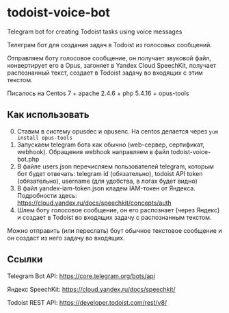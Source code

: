 # todoist-voice-bot
Telegram bot for creating Todoist tasks using voice messages

Телеграм бот для создания задач в Todoist из голосовых сообщений.

Отправляем боту голосовое сообщение, он получает звуковой файл, конвертирует его в Opus, загоняет в Yandex Cloud SpeechKit, получает распознанный текст, создает в Todoist задачу во входящих с этим текстом.

Писалось на Centos 7 + apache 2.4.6 + php 5.4.16 + opus-tools

## Как использовать
0. Ставим в систему opusdec и opusenc. На centos делается через `yum install opus-tools`
1. Запускаем telegram бота как обычно (web-сервер, сертификат, webhook). Обращения webhook направляем в файл todoist-voice-bot.php
2. В файле users.json перечисляем пользователей telegram, которым бот будет отвечать: telegram id (обязательно), todoist API token (обязательно), username (для удобства, в логах будет видно)
3. В файл yandex-iam-token.json кладем IAM-токен от Яндекса. Подробности здесь: https://cloud.yandex.ru/docs/speechkit/concepts/auth
4. Шлем боту голосовое сообщение, он его распознает (через Яндекс) и создает в Todoist во входящих задачу с распознанным текстом.

Можно отправить (или переслать) боут обычное текстовое сообщение и он создаст из него задачу во входящих.

## Ссылки
Telegram Bot API: https://core.telegram.org/bots/api

Яндекс SpeechKit: https://cloud.yandex.ru/docs/speechkit/

Todoist REST API: https://developer.todoist.com/rest/v8/
